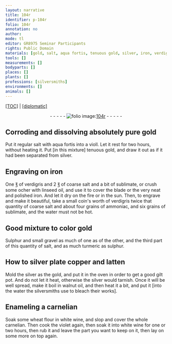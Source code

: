 ```yaml
---
layout: narrative
title: 104r
identifier: p-104r
folio: 104r
annotation: no
author:
mode: tl
editor: GR8975 Seminar Participants
rights: Public Domain
materials: [gold, salt, aqua fortis, tenuous gold, silver, iron, verdigris, coarse salt, sublimate, ocher, linseed oil, ammoniac, water, Sulphur, gravel, turmeric, sulphur, copper, latten, gilt, walnut oil, Enamel, carnelian, wheat flour, hite wine, violet, white wine]
tools: []
measurements: []
bodyparts: []
places: []
plants: []
professions: [silversmiths]
environments: []
animals: []
---
```


<p><a href="{{ site.baseurl }}/translation/">[TOC]</a> | <a href="{{ site.baseurl }}/texts/p-104r_tc/" target="_blank">[diplomatic]</a></p><div class="folio" align="center">- - - - - <a href="http://gallica.bnf.fr/ark:/12148/btv1b10500001g/f213.image" target="_blank"><img src="https://cu-mkp.github.io/2017-workshop-edition/assets/photo-icon.png" alt="folio image: " style="display:inline-block; margin-bottom:-3px;"/>104r</a> - - - - - </div>  
  

## Corroding and dissolving absolutely pure <span class="m">gold</span>

 
Put it regular <span class="m">salt</span> with <span class="m">aqua fortis</span> into a violl. Let it rest for two hours, without heating it. Put [in this mixture] <span class="m">tenuous gold</span>, and draw it out as if it had been separated from <span class="m">silver</span>.
 
 
  

## Engraving on <span class="m">iron</span>

 
One ℥ of <span class="m">verdigris</span> and 2 ℥ of <span class="m">coarse salt</span> and a bit of <span class="m">sublimate</span>, or crush some <span class="m">ocher</span> with <span class="m">linseed oil</span>, and use it to cover the blade or the very neat and polished <span class="m">iron</span>. And let it dry on the fire or in the sun. Then, to engrave and make it beautiful, take a small coin's worth of <span class="m">verdigris</span> twice that quantity of <span class="m">coarse salt</span> and about four grains of <span class="m">ammoniac</span>, and six grains of <span class="m">sublimate</span>, and the <span class="m">water</span> must not be hot.
 
 
  

## Good mixture to color <span class="m">gold</span>

 
<span class="m">Sulphur</span> and small <span class="m">gravel</span> as much of one as of the other, and the third part of this quantity of <span class="m">salt</span>, and as much <span class="m">turmeric</span> as <span class="m">sulphur</span>.
 
 
  

## How to <span class="m">silver</span> plate <span class="m">copper</span> and <span class="m">latten</span>

 
Mold the <span class="m">silver</span> as the <span class="m">gold</span>, and put it in the oven in order to get a good <span class="m">gilt</span> pot. And do not let it heat, otherwise the <span class="m">silver</span> would tarnish. Once it will be well spread, make it boil in <span class="m">walnut oil</span>, and then heat it a bit, and put it [into the <span class="m">water</span> the <span class="pro">silversmiths</span> use to bleach their works].
 
 
  

## <span class="m">Enamel</span>ing a <span class="m">carnelian</span>

 
Soak some <span class="m">wheat flour</span> in w<span class="m">hite wine</span>, and slop and cover the whole <span class="m">carnelian</span>. Then cook the <span class="m">violet</span> again, then soak it into <span class="m">white wine</span> for one or two hours, then rub it and leave the part you want to keep on it, then lay on some more on top again.
 
